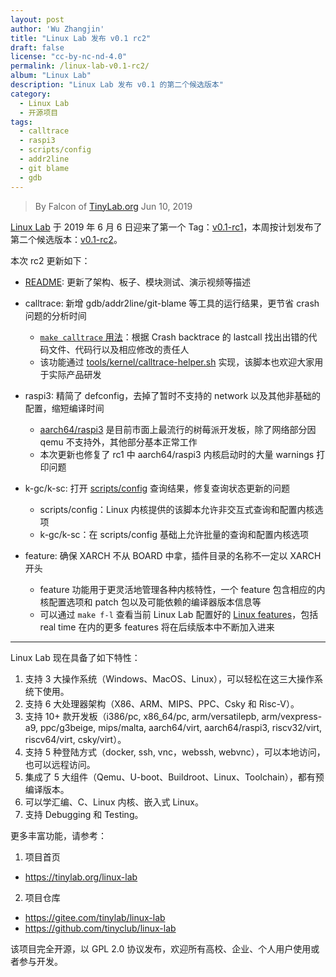 ```yaml
---
layout: post
author: 'Wu Zhangjin'
title: "Linux Lab 发布 v0.1 rc2"
draft: false
license: "cc-by-nc-nd-4.0"
permalink: /linux-lab-v0.1-rc2/
album: "Linux Lab"
description: "Linux Lab 发布 v0.1 的第二个候选版本"
category:
  - Linux Lab
  - 开源项目
tags:
  - calltrace
  - raspi3
  - scripts/config
  - addr2line
  - git blame
  - gdb
---
```


> By Falcon of [TinyLab.org][1]
> Jun 10, 2019

[Linux Lab](/linux-lab) 于 2019 年 6 月 6 日迎来了第一个 Tag：[v0.1-rc1](https://gitee.com/tinylab/linux-lab/tree/v0.1-rc1)，本周按计划发布了第二个候选版本：[v0.1-rc2](https://gitee.com/tinylab/linux-lab/tree/v0.1-rc2)。

本次 rc2 更新如下：

- [README](https://gitee.com/tinylab/linux-lab/blob/master/README.md): 更新了架构、板子、模块测试、演示视频等描述

- calltrace: 新增 gdb/addr2line/git-blame 等工具的运行结果，更节省 crash 问题的分析时间
  - [`make calltrace` 用法](/bugfix-silence-raspi3-boot-warnings/)：根据 Crash backtrace 的 lastcall 找出出错的代码文件、代码行以及相应修改的责任人
  - 该功能通过 [tools/kernel/calltrace-helper.sh](https://gitee.com/tinylab/linux-lab/blob/master/tools/kernel/calltrace-helper.sh) 实现，该脚本也欢迎大家用于实际产品研发

- raspi3: 精简了 defconfig，去掉了暂时不支持的 network 以及其他非基础的配置，缩短编译时间
  - [aarch64/raspi3](https://gitee.com/tinylab/linux-lab/tree/master/boards/aarch64/raspi3) 是目前市面上最流行的树莓派开发板，除了网络部分因 qemu 不支持外，其他部分基本正常工作
  - 本次更新也修复了 rc1 中 aarch64/raspi3 内核启动时的大量 warnings 打印问题

- k-gc/k-sc: 打开 [scripts/config](https://gitee.com/tinylab/linux-stable/blob/master/scripts/config) 查询结果，修复查询状态更新的问题
  - scripts/config：Linux 内核提供的该脚本允许非交互式查询和配置内核选项
  - k-gc/k-sc：在 scripts/config 基础上允许批量的查询和配置内核选项

- feature: 确保 XARCH 不从 BOARD 中拿，插件目录的名称不一定以 XARCH 开头
  - feature 功能用于更灵活地管理各种内核特性，一个 feature 包含相应的内核配置选项和 patch 包以及可能依赖的编译器版本信息等
  - 可以通过 `make f-l` 查看当前 Linux Lab 配置好的 [Linux features](https://gitee.com/tinylab/linux-lab/tree/master/feature/linux)，包括 real time 在内的更多 features 将在后续版本中不断加入进来

<hr>

Linux Lab 现在具备了如下特性：

1. 支持 3 大操作系统（Windows、MacOS、Linux），可以轻松在这三大操作系统下使用。
2. 支持 6 大处理器架构（X86、ARM、MIPS、PPC、Csky 和 Risc-V）。
3. 支持 10+ 款开发板（i386/pc, x86_64/pc, arm/versatilepb, arm/vexpress-a9, ppc/g3beige, mips/malta, aarch64/virt, aarch64/raspi3, riscv32/virt, riscv64/virt, csky/virt）。
4. 支持 5 种登陆方式（docker, ssh, vnc，webssh, webvnc），可以本地访问，也可以远程访问。
5. 集成了 5 大组件（Qemu、U-boot、Buildroot、Linux、Toolchain），都有预编译版本。
6. 可以学汇编、C、Linux 内核、嵌入式 Linux。
7. 支持 Debugging 和 Testing。

更多丰富功能，请参考：

1. 项目首页
  - <https://tinylab.org/linux-lab>

2. 项目仓库
  - <https://gitee.com/tinylab/linux-lab>
  - <https://github.com/tinyclub/linux-lab>

该项目完全开源，以 GPL 2.0 协议发布，欢迎所有高校、企业、个人用户使用或者参与开发。

[1]: https://tinylab.org/
